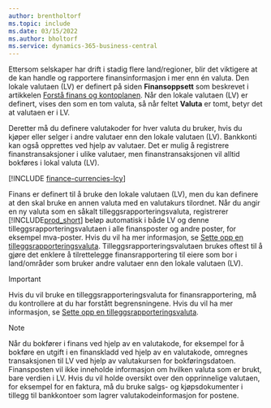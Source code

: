 ```yaml
---
author: brentholtorf
ms.topic: include
ms.date: 03/15/2022
ms.author: bholtorf
ms.service: dynamics-365-business-central
---
```

Ettersom selskaper har drift i stadig flere land/regioner, blir det viktigere at de kan handle og rapportere finansinformasjon i mer enn én valuta. Den lokale valutaen (LV) er definert på siden **Finansoppsett** som beskrevet i artikkelen [Forstå finans og kontoplanen](../finance-general-ledger.md). Når den lokale valutaen (LV) er definert, vises den som en tom valuta, så når feltet **Valuta** er tomt, betyr det at valutaen er i LV.  

Deretter må du definere valutakoder for hver valuta du bruker, hvis du kjøper eller selger i andre valutaer enn den lokale valutaen (LV). Bankkonti kan også opprettes ved hjelp av valutaer. Det er mulig å registrere finanstransaksjoner i ulike valutaer, men finanstransaksjonen vil alltid bokføres i lokal valuta (LV).

[!INCLUDE [finance-currencies-lcy](finance-currencies-lcy-note.md)]

Finans er definert til å bruke den lokale valutaen (LV), men du kan definere at den skal bruke en annen valuta med en valutakurs tilordnet. Når du angir en ny valuta som en såkalt tilleggsrapporteringsvaluta, registrerer [!INCLUDE[prod_short](prod_short.md)] beløp automatisk i både LV og denne tilleggsrapporteringsvalutaen i alle finansposter og andre poster, for eksempel mva-poster. Hvis du vil ha mer informasjon, se [Sette opp en tilleggsrapporteringsvaluta](../finance-how-setup-additional-currencies.md). Tilleggsrapporteringsvalutaen brukes oftest til å gjøre det enklere å tilrettelegge finansrapportering til eiere som bor i land/områder som bruker andre valutaer enn den lokale valutaen (LV).  

> [!IMPORTANT]
> Hvis du vil bruke en tilleggsrapporteringsvaluta for finansrapportering, må du kontrollere at du har forstått begrensningene. Hvis du vil ha mer informasjon, se [Sette opp en tilleggsrapporteringsvaluta](../finance-how-setup-additional-currencies.md).

> [!NOTE]  
> Når du bokfører i finans ved hjelp av en valutakode, for eksempel for å bokføre en utgift i en finanskladd ved hjelp av en valutakode, omregnes transaksjonen til LV ved hjelp av valutakursen for bokføringsdatoen. Finansposten vil ikke inneholde informasjon om hvilken valuta som er brukt, bare verdien i LV. Hvis du vil holde oversikt over den opprinnelige valutaen, for eksempel for en faktura, må du bruke salgs- og kjøpsdokumenter i tillegg til bankkontoer som lagrer valutakodeinformasjon for postene.
